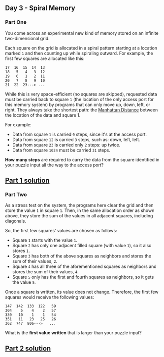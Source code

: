 ## Day 3 - Spiral Memory
### Part One

You come across an experimental new kind of memory stored on an infinite two-dimensional grid.

Each square on the grid is allocated in a spiral pattern starting at a location marked `1` and then
counting up while spiraling outward. For example, the first few squares are allocated like this:

```
17  16  15  14  13
18   5   4   3  12
19   6   1   2  11
20   7   8   9  10
21  22  23---> ...
```

While this is very space-efficient (no squares are skipped), requested data must be carried back
to square `1` (the location of the only access port for this memory system) by programs that can
only move up, down, left, or right. They always take the shortest path: the [Manhattan Distance][3]
between the location of the data and square 1.

For example:

 * Data from square `1` is carried `0` steps, since it's at the access port.
 * Data from square `12` is carried `3` steps, such as: down, left, left.
 * Data from square `23` is carried only `2` steps: up twice.
 * Data from square `1024` must be carried `31` steps.

**How many steps** are required to carry the data from the square
identified in your puzzle input all the way to the access port?

[Part 1 solution][1]
--------------------

### Part Two

As a stress test on the system, the programs here clear the grid and then store the value `1`
in square `1`. Then, in the same allocation order as shown above, they store the sum of the values
in all adjacent squares, including diagonals.

So, the first few squares' values are chosen as follows:

 * Square `1` starts with the value `1`.
 * Square `2` has only one adjacent filled square (with value `1`), so it also stores `1`.
 * Square `3` has both of the above squares as neighbors and stores the sum of their values, `2`.
 * Square `4` has all three of the aforementioned squares as neighbors and stores the sum of their
    values, `4`.
 * Square `5` only has the first and fourth squares as neighbors, so it gets the value `5`.

Once a square is written, its value does not change. Therefore,
the first few squares would receive the following values:

```
147  142  133  122   59
304    5    4    2   57
330   10    1    1   54
351   11   23   25   26
362  747  806--->   ...
```

What is the **first value written** that is larger than your puzzle input?

[Part 2 solution][2]
--------------------


[1]: part_1.py
[2]: part_2.py
[3]: https://en.wikipedia.org/wiki/Taxicab_geometry
